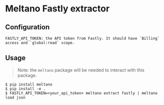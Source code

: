 # Meltano Fastly extractor

## Configuration

```
FASTLY_API_TOKEN: the API token from Fastly. It should have `Billing` access and `global:read` scope.
```

## Usage

> Note: the `meltano` package will be needed to interact with this package.

```
$ pip install meltano
$ pip install -e .
$ FASTLY_API_TOKEN=<your_api_token> meltano extract fastly | meltano load json
```
